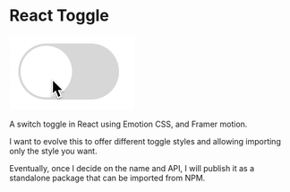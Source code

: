 # React Toggle

![Demo](demo.gif)

A switch toggle in React using Emotion CSS, and Framer motion.

I want to evolve this to offer different toggle styles and allowing importing
only the style you want.

Eventually, once I decide on the name and API, I will publish it as a standalone
package that can be imported from NPM.
